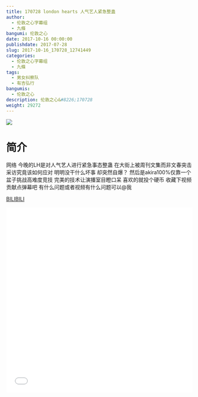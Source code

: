```yaml
---
title: 170728 london hearts 人气艺人紧急整蛊
author: 
  - 伦敦之心字幕组
  - 九條
bangumi: 伦敦之心
date: 2017-10-16 00:00:00
publishdate: 2017-07-28
slug: 2017-10-16_170728_12741449
categories: 
  - 伦敦之心字幕组
  - 九條
tags: 
  - 男女纠察队
  - 有吉弘行
bangumis: 
  - 伦敦之心
description: 伦敦之心&#8226;170728
weight: 29272
---
```


![](https://i.imgur.com/xBDJhAG.jpg)

# 简介  
网络
今晚的LH是对人气艺人进行紧急事态整蛊 在大街上被周刊文集而非文春突击采访究竟该如何应对 明明没干什么坏事 却突然自爆？ 然后是akira100%仅靠一个盆子挑战高难度竞技 完美的技术让演播室目瞪口呆 喜欢的就投个硬币 收藏下视频 贡献点弹幕吧 有什么问题或者视频有什么问题可以@我

  [BILIBILI](https://www.bilibili.com/video/av12741449/)


<div class="vcontainer">  <iframe class='video' src="//www.bilibili.com/blackboard/player.html?aid=12741449" width="100%" height="500" frameborder="0" allowfullscreen="allowfullscreen"></iframe></div>
